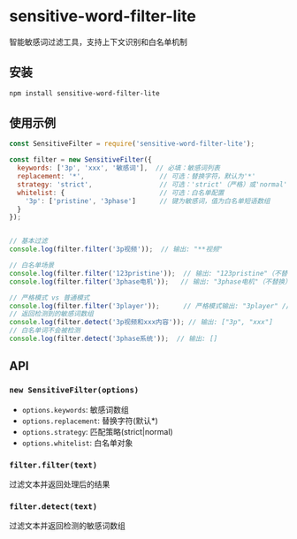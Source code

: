 # sensitive-word-filter-lite

智能敏感词过滤工具，支持上下文识别和白名单机制

## 安装

```bash
npm install sensitive-word-filter-lite
```

## 使用示例

```javascript
const SensitiveFilter = require('sensitive-word-filter-lite');

const filter = new SensitiveFilter({
  keywords: ['3p', 'xxx', '敏感词'],  // 必填：敏感词列表
  replacement: '*',                   // 可选：替换字符，默认为'*'
  strategy: 'strict',                 // 可选：'strict'（严格）或'normal'（普通）
  whitelist: {                        // 可选：白名单配置
    '3p': ['pristine', '3phase']      // 键为敏感词，值为白名单短语数组
  }
});


// 基本过滤
console.log(filter.filter('3p视频'));  // 输出: "**视频"

// 白名单场景
console.log(filter.filter('123pristine'));  // 输出: "123pristine"（不替换）
console.log(filter.filter('3phase电机'));   // 输出: "3phase电机"（不替换）

// 严格模式 vs 普通模式
console.log(filter.filter('3player'));      // 严格模式输出: "3player" // 普通模式输出: "***layer"
// 返回检测到的敏感词数组
console.log(filter.detect('3p视频和xxx内容')); // 输出: ["3p", "xxx"]
// 白名单词不会被检测
console.log(filter.detect('3phase系统'));  // 输出: []
```

## API

### `new SensitiveFilter(options)`
- `options.keywords`: 敏感词数组
- `options.replacement`: 替换字符(默认*)
- `options.strategy`: 匹配策略(strict|normal)
- `options.whitelist`: 白名单对象

### `filter.filter(text)`
过滤文本并返回处理后的结果

### `filter.detect(text)`
过滤文本并返回检测的敏感词数组

